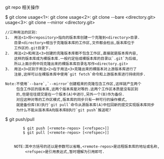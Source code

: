 git repo 相关操作

$ git clone
			usage<1>: git clone <repository> <directory>
			usage<2>: git clone --bare <repository> <directory.git>
			usage<3>: git clone --mirror <repository> <directory.git>

	//三种用法的区别:
	1. 	用法<1>将<repository>指向的版本库创建一个克隆到<directory>目录.
	   	目录<directory>相当于克隆版本库的工作区,文件都会检出,版本库位于
	   	工作区的.git目录下.
	2.  用法<2>和用法<3>创建的克隆版本库都不包含工作区,直接就是版本库内容,
		这样的版本库成为裸版本库.一般约定俗成裸版本库的目录以`.git`为后缀,
		所以上面示例中将克隆出来的裸版本库目录名写作<directory.git>
	3.	用法<3>区别于用法<2>在于用法<3>克隆出来的裸版本对上游版本库进行了
		注册,这样可以在裸版本库中使用`git fetch`命令和上游版本库进行持续同步.

	Note:不使用`--bare`,`--mirror`创建粗来的克隆包含工作区,这样就产生两个
		 包含工作区的版本库,这两个版本库是对等的.这两个工作区本质是没有区别
		 的,但是往往提交是在一个版本(A)中进行,另外一个(B)作为备份.
		 对应这种对等的工作区模式,版本库的同步只有一种可行的操作模式,
		 就是备份库(B)执行`git pull`命令从源版本库(A)中拉回新的提交实现版本库同步
		 为什么不能从版本库A向版本库B执行`git push`推送呢?

$ git push/pull

			$ git push [<remote-repos> [<refspec>]]
			$ git pull [<remote-repos> [<refspec>]]


		NOTE:其中方括号的还以是参数可以省略,<remote-repos>是远程版本库的地址或名称,
			 <refspec>是引用表达式,暂时理解为引用即可.

